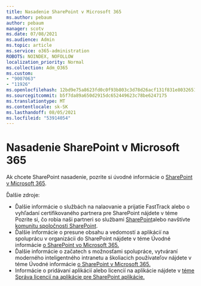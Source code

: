 ```yaml
---
title: Nasadenie SharePoint v Microsoft 365
ms.author: pebaum
author: pebaum
manager: scotv
ms.date: 07/08/2021
ms.audience: Admin
ms.topic: article
ms.service: o365-administration
ROBOTS: NOINDEX, NOFOLLOW
localization_priority: Normal
ms.collection: Adm_O365
ms.custom:
- "9007063"
- "11926"
ms.openlocfilehash: 12bd9e75a8623fd0c0f93b803c3d78d26acf131f831e8032651461fe80914c57
ms.sourcegitcommit: b5f7da89a650d2915dc652449623c78be6247175
ms.translationtype: MT
ms.contentlocale: sk-SK
ms.lasthandoff: 08/05/2021
ms.locfileid: "53914054"
---
```

# <a name="deploy-sharepoint-in-microsoft-365"></a>Nasadenie SharePoint v Microsoft 365

Ak chcete SharePoint nasadenie, pozrite si úvodné informácie o [SharePoint v Microsoft 365](/sharepoint/introduction). 

Ďalšie zdroje: 

- Ďalšie informácie o službách na nalaovanie a prijatie FastTrack alebo o vyhľadaní certifikovaného partnera pre SharePoint nájdete v téme Pozrite si, čo robia naši partneri so službami [SharePoint](/microsoft-365/sharepoint/sharepoint-partners-sharepoint-support)alebo navštívte [komunitu spoločnosti SharePoint](https://techcommunity.microsoft.com/t5/sharepoint/ct-p/SharePoint). 
- Ďalšie informácie o presune obsahu a vedomostí a aplikácií na spoluprácu v organizácii do SharePoint nájdete v téme Úvodné informácie [o SharePoint vo Microsoft 365.](/sharepoint/introduction#migration) 
- Ďalšie informácie o začatech s možnosťami spolupráce, vytváraní moderného inteligentného intranetu a školiacich používateľov nájdete v téme Úvodné informácie [o SharePoint v Microsoft 365.](/sharepoint/introduction#collaboration) 
- Informácie o pridávaní aplikácií alebo licencií na aplikácie nájdete v [téme Správa licencií na aplikácie pre SharePoint aplikácie.](/sharepoint/manage-app-licenses) 


